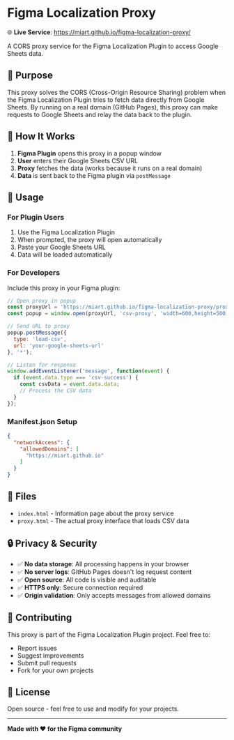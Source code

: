 # Figma Localization Proxy

🌐 **Live Service**: https://miart.github.io/figma-localization-proxy/

A CORS proxy service for the Figma Localization Plugin to access Google Sheets data.

## 🎯 Purpose

This proxy solves the CORS (Cross-Origin Resource Sharing) problem when the Figma Localization Plugin tries to fetch data directly from Google Sheets. By running on a real domain (GitHub Pages), this proxy can make requests to Google Sheets and relay the data back to the plugin.

## 🚀 How It Works

1. **Figma Plugin** opens this proxy in a popup window
2. **User** enters their Google Sheets CSV URL
3. **Proxy** fetches the data (works because it runs on a real domain)
4. **Data** is sent back to the Figma plugin via `postMessage`

## 🔧 Usage

### For Plugin Users
1. Use the Figma Localization Plugin
2. When prompted, the proxy will open automatically
3. Paste your Google Sheets URL
4. Data will be loaded automatically

### For Developers
Include this proxy in your Figma plugin:

```javascript
// Open proxy in popup
const proxyUrl = 'https://miart.github.io/figma-localization-proxy/proxy.html';
const popup = window.open(proxyUrl, 'csv-proxy', 'width=600,height=500');

// Send URL to proxy
popup.postMessage({
  type: 'load-csv',
  url: 'your-google-sheets-url'
}, '*');

// Listen for response
window.addEventListener('message', function(event) {
  if (event.data.type === 'csv-success') {
    const csvData = event.data.data;
    // Process the CSV data
  }
});
```

### Manifest.json Setup
```json
{
  "networkAccess": {
    "allowedDomains": [
      "https://miart.github.io"
    ]
  }
}
```

## 📁 Files

- `index.html` - Information page about the proxy service
- `proxy.html` - The actual proxy interface that loads CSV data

## 🔒 Privacy & Security

- ✅ **No data storage**: All processing happens in your browser
- ✅ **No server logs**: GitHub Pages doesn't log request content
- ✅ **Open source**: All code is visible and auditable
- ✅ **HTTPS only**: Secure connection required
- ✅ **Origin validation**: Only accepts messages from allowed domains

## 🤝 Contributing

This proxy is part of the Figma Localization Plugin project. Feel free to:

- Report issues
- Suggest improvements
- Submit pull requests
- Fork for your own projects

## 📄 License

Open source - feel free to use and modify for your projects.

---

**Made with ❤️ for the Figma community**